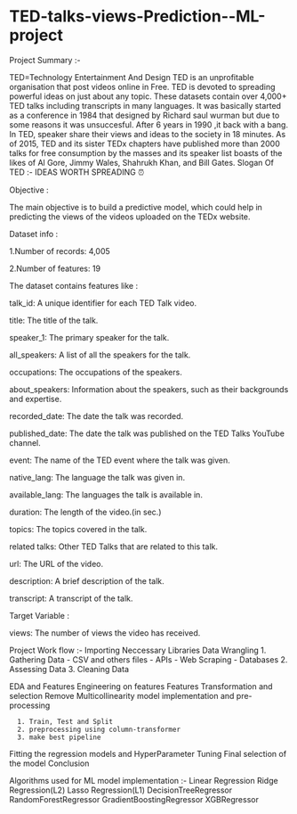 # TED-talks-views-Prediction--ML-project

Project Summary :-

TED=Technology Entertainment And Design
TED is an unprofitable organisation that post videos online in Free. TED is devoted to spreading powerful ideas on just about any topic. These datasets contain over 4,000+ TED talks including transcripts in many languages. It was basically started as a conference in 1984 that designed by Richard saul wurman but due to some reasons it was unsuccesful. After 6 years in 1990 ,it back with a bang. In TED, speaker share their views and ideas to the society in 18 minutes. As of 2015, TED and its sister TEDx chapters have published more than 2000 talks for free consumption by the masses and its speaker list boasts of the likes of Al Gore, Jimmy Wales, Shahrukh Khan, and Bill Gates.
            Slogan Of TED :- IDEAS WORTH SPREADING ⏰

            
Objective :

The main objective is to build a predictive model, which could help in predicting the views of the videos uploaded on the TEDx website.


Dataset info :

1.Number of records: 4,005

2.Number of features: 19


The dataset contains features like :

talk_id: A unique identifier for each TED Talk video.

title: The title of the talk.

speaker_1: The primary speaker for the talk.

all_speakers: A list of all the speakers for the talk.

occupations: The occupations of the speakers.

about_speakers: Information about the speakers, such as their backgrounds and expertise.

recorded_date: The date the talk was recorded.

published_date: The date the talk was published on the TED Talks YouTube channel.

event: The name of the TED event where the talk was given.

native_lang: The language the talk was given in.

available_lang: The languages the talk is available in.

duration: The length of the video.(in sec.)

topics: The topics covered in the talk.

related talks: Other TED Talks that are related to this talk.

url: The URL of the video.

description: A brief description of the talk.

transcript: A transcript of the talk.


Target Variable :

views: The number of views the video has received.


Project Work flow :-
Importing Neccessary Libraries
Data Wrangling
      1. Gathering Data 
          - CSV and others files 
          - APIs 
          - Web Scraping 
          - Databases 
      2. Assessing Data
      3. Cleaning Data 
      
EDA and Features Engineering on features
Features Transformation and selection
Remove Multicollinearity
model implementation and pre-processing

      1. Train, Test and Split
      2. preprocessing using column-transformer
      3. make best pipeline     
      
Fitting the regression models and HyperParameter Tuning
Final selection of the model
Conclusion

Algorithms used for ML model implementation :-
Linear Regression
Ridge Regression(L2)
Lasso Regression(L1)
DecisionTreeRegressor
RandomForestRegressor
GradientBoostingRegressor
XGBRegressor


